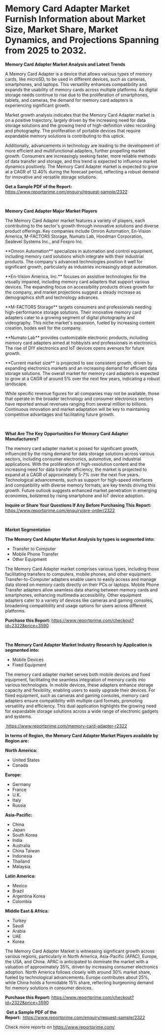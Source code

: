 <p><h1>Memory Card Adapter Market Furnish Information about Market Size, Market Share, Market Dynamics, and Projections Spanning from 2025 to 2032.</h1></p><p><strong>Memory Card Adapter Market Analysis and Latest Trends</strong></p>
<p><p>A Memory Card Adapter is a device that allows various types of memory cards, like microSD, to be used in different devices, such as cameras, smartphones, and laptops. This versatility enhances compatibility and expands the usability of memory cards across multiple platforms. As digital storage needs continue to rise due to the proliferation of smartphones, tablets, and cameras, the demand for memory card adapters is experiencing significant growth.</p><p>Market growth analysis indicates that the Memory Card Adapter market is on a positive trajectory, largely driven by the increasing need for data storage solutions and the growing trend of high-definition video recording and photography. The proliferation of portable devices that require expandable memory solutions is contributing to this uptick. </p><p>Additionally, advancements in technology are leading to the development of more efficient and multifunctional adapters, further propelling market growth. Consumers are increasingly seeking faster, more reliable methods of data transfer and storage, and this trend is expected to influence market dynamics positively. The Memory Card Adapter market is expected to grow at a CAGR of 12.40% during the forecast period, reflecting a robust demand for innovative and versatile storage solutions.</p></p>
<p><strong>Get a Sample PDF of the Report:&nbsp;</strong> <a href="https://www.reportprime.com/enquiry/request-sample/2322?utm_campaign=3552&utm_medium=2&utm_source=Github&utm_content=ia&utm_term=18032025&utm_id=memory-card-adapter">https://www.reportprime.com/enquiry/request-sample/2322</a></p>
<p>&nbsp;</p>
<p><strong>Memory Card Adapter Major Market Players</strong></p>
<p><p>The Memory Card Adapter market features a variety of players, each contributing to the sector's growth through innovative solutions and diverse product offerings. Key companies include Omron Automation, En-Vision America, M-FACTORS Storage, Numato Lab, Hoodman Corporation, Sealevel Systems Inc., and Foxpro Inc.</p><p>**Omron Automation** specializes in automation and control equipment, including memory card solutions which integrate with their industrial products. The company's advanced technologies position it well for significant growth, particularly as industries increasingly adopt automation.</p><p>**En-Vision America, Inc.** focuses on assistive technologies for the visually impaired, including memory card adapters that support various devices. The expanding focus on accessibility products drives growth for the company, and market projections suggest a steady increase as demographics shift and technology advances.</p><p>**M-FACTORS Storage** targets consumers and professionals needing high-performance storage solutions. Their innovative memory card adapters cater to a growing segment of digital photography and videography. This niche market's expansion, fueled by increasing content creation, bodes well for the company.</p><p>**Numato Lab** provides customizable electronic products, including memory card adapters aimed at hobbyists and professionals in electronics. The rise of DIY electronics and IoT devices opens avenues for future growth.</p><p>**Current market size** is projected to see consistent growth, driven by expanding electronics markets and an increasing demand for efficient data storage solutions. The overall market for memory card adapters is expected to grow at a CAGR of around 5% over the next few years, indicating a robust landscape.</p><p>While specific revenue figures for all companies may not be available, those that operate in the broader technology and consumer electronics sectors have reported annual revenues ranging from several million to billions. Continuous innovation and market adaptation will be key to maintaining competitive advantages and facilitating future growth.</p></p>
<p>&nbsp;</p>
<p><strong>What Are The Key Opportunities For Memory Card Adapter Manufacturers?</strong></p>
<p><p>The memory card adapter market is poised for significant growth, influenced by the rising demand for data storage solutions across various sectors, including consumer electronics, automotive, and industrial applications. With the proliferation of high-resolution content and the increasing need for data transfer efficiency, the market is projected to expand at a CAGR of approximately 5-7% over the next five years. Technological advancements, such as support for high-speed interfaces and compatibility with diverse memory formats, are key trends driving this growth. Future outlook suggests enhanced market penetration in emerging economies, bolstered by rising smartphone and IoT device adoption.</p></p>
<p><strong>Inquire or Share Your Questions If Any Before Purchasing This Report:</strong> <a href="https://www.reportprime.com/enquiry/pre-order/2322?utm_campaign=3552&utm_medium=2&utm_source=Github&utm_content=ia&utm_term=18032025&utm_id=memory-card-adapter">https://www.reportprime.com/enquiry/pre-order/2322</a></p>
<p>&nbsp;</p>
<p><strong>Market Segmentation</strong></p>
<p><strong>The Memory Card Adapter Market Analysis by types is segmented into:</strong></p>
<p><ul><li>Transfer to Computer</li><li>Mobile Phone Transfer</li><li>Other Equipment</li></ul></p>
<p><p>The Memory Card Adapter market comprises various types, including those facilitating transfers to computers, mobile phones, and other equipment. Transfer-to-Computer adapters enable users to easily access and manage data stored on memory cards directly on their PCs or laptops. Mobile Phone Transfer adapters allow seamless data sharing between memory cards and smartphones, enhancing multimedia accessibility. Other equipment adapters cater to a variety of devices like cameras and gaming consoles, broadening compatibility and usage options for users across different platforms.</p></p>
<p><strong>Purchase this Report:&nbsp;</strong><a href="https://www.reportprime.com/checkout?id=2322&price=3590&utm_campaign=3552&utm_medium=2&utm_source=Github&utm_content=ia&utm_term=18032025&utm_id=memory-card-adapter">https://www.reportprime.com/checkout?id=2322&price=3590</a></p>
<p>&nbsp;</p>
<p><strong>The Memory Card Adapter Market Industry Research by Application is segmented into:</strong></p>
<p><ul><li>Mobile Devices</li><li>Fixed Equipment</li></ul></p>
<p><p>The memory card adapter market serves both mobile devices and fixed equipment, facilitating the seamless integration of memory cards into various technologies. In mobile devices, these adapters enhance storage capacity and flexibility, enabling users to easily upgrade their devices. For fixed equipment, such as cameras and gaming consoles, memory card adapters ensure compatibility with multiple card formats, promoting versatility and efficiency. This dual application highlights the growing need for expandable storage solutions across a wide range of electronic gadgets and systems.</p></p>
<p><a href="https://www.reportprime.com/memory-card-adapter-r2322?utm_campaign=3552&utm_medium=2&utm_source=Github&utm_content=ia&utm_term=18032025&utm_id=memory-card-adapter">&nbsp;https://www.reportprime.com/memory-card-adapter-r2322</a></p>
<p><strong>In terms of Region, the Memory Card Adapter Market Players available by Region are:</strong></p>
<p>
    <p> <strong> North America: </strong>
        <ul>
            <li>United States</li>
            <li>Canada</li>
        </ul>
        </p> 
    <p> <strong> Europe: </strong>
        <ul>
            <li>Germany</li>
            <li>France</li>
            <li>U.K.</li>
            <li>Italy</li>
            <li>Russia</li>
        </ul>
        </p> 
    <p> <strong> Asia-Pacific: </strong>
        <ul>
            <li>China</li>
            <li>Japan</li>
            <li>South Korea</li>
            <li>India</li>
            <li>Australia</li>
            <li>China Taiwan</li>
            <li>Indonesia</li>
            <li>Thailand</li>
            <li>Malaysia</li>
        </ul>
        </p> 
    <p> <strong> Latin America: </strong>
        <ul>
            <li>Mexico</li>
            <li>Brazil</li>
            <li>Argentina Korea</li>
            <li>Colombia</li>
        </ul>
        </p> 
    <p> <strong> Middle East & Africa: </strong>
        <ul>
            <li>Turkey</li>
            <li>Saudi</li>
            <li>Arabia</li>
            <li>UAE</li>
            <li>Korea</li>
        </ul>
    </p>
    </p>
<p><p>The Memory Card Adapter Market is witnessing significant growth across various regions, particularly in North America, Asia-Pacific (APAC), Europe, the USA, and China. APAC is anticipated to dominate the market with a valuation of approximately 35%, driven by increasing consumer electronics adoption. North America follows closely with around 30% market share, fueled by technological advancements. Europe contributes about 25%, while China holds a formidable 15% share, reflecting burgeoning demand for memory solutions in consumer devices.</p></p>
<p><strong>Purchase this Report: </strong><a href="https://www.reportprime.com/checkout?id=2322&price=3590&utm_campaign=3552&utm_medium=2&utm_source=Github&utm_content=ia&utm_term=18032025&utm_id=memory-card-adapter">https://www.reportprime.com/checkout?id=2322&price=3590</a></p>
<p>&nbsp;<strong>Get a Sample PDF of the Report:&nbsp;&nbsp;</strong><a href="https://www.reportprime.com/enquiry/request-sample/2322?utm_campaign=3552&utm_medium=2&utm_source=Github&utm_content=ia&utm_term=18032025&utm_id=memory-card-adapter">https://www.reportprime.com/enquiry/request-sample/2322</a></p>
<p><strong></strong></p>
<p>Check more reports on <a href="https://www.reportprime.com/?utm_campaign=3552&utm_medium=2&utm_source=Github&utm_content=ia&utm_term=18032025&utm_id=memory-card-adapter">https://www.reportprime.com/</a></p>